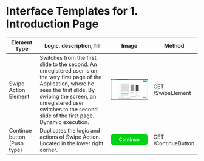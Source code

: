# **Interface Templates for 1. Introduction Page**
| Element Type | Logic, description, fill | Image | Method |
|--------------|--------------------------|-------|--------|
|Swipe Action Element | Switches from the first slide to the second. An unregistered user is on the very first page of the Application, where he sees the first slide. By swiping the screen, an unregistered user switches to the second slide of the first page. Dynamic execution. | ![Introduction Page Form](image-1.png) | GET /SwipeElement |
| Continue button (Push type) | Duplicates the logic and actions of Swipe Action. Located in the lower right corner. | ![ Continue Button](image-2.png) | GET /ContinueButton |
